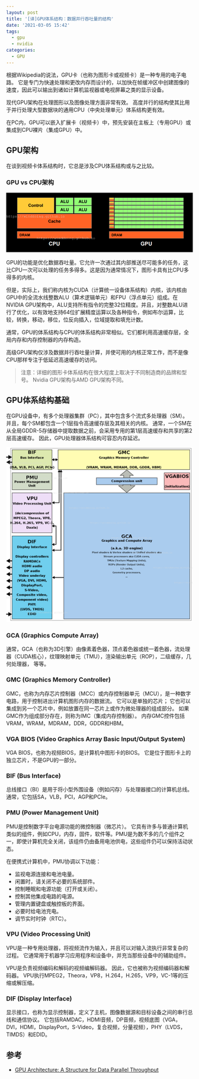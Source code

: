 ```yaml
---
layout: post
title: '[译]GPU体系结构：数据并行吞吐量的结构'
date: '2021-03-05 15:42'
tags:
  - gpu
  - nvidia
categories:
  - GPU
---
```


根据Wikipedia的说法，GPU卡（也称为图形卡或视频卡）是一种专用的电子电路。 它是专门为快速处理和更改内存而设计的，以加快在帧缓冲区中创建图像的速度，因此可以输出到诸如计算机监视器或电视屏幕之类的显示设备。

现代GPU架构在处理图形以及图像处理方面非常有效。 高度并行的结构使其比用于并行处理大型数据块的通用CPU（中央处理单元）体系结构更有效。

在PC内，GPU可以嵌入扩展卡（视频卡）中，预先安装在主板上（专用GPU）或集成到CPU裸片（集成GPU）中。
<!--more-->

## GPU架构

在谈到视频卡体系结构时，它总是涉及CPU体系结构或与之比较。

### GPU vs CPU架构

![CPU vs GPU](/images/2021/03/cpu_vs_gpu.png)


GPU的功能是优化数据吞吐量。它允许一次通过其内部推送尽可能多的任务，这比CPU一次可以处理的任务多得多。这是因为通常情况下，图形卡具有比CPU多得多的内核。

但是，实际上，我们称内核为CUDA（计算统一设备体系结构）内核，该内核由GPU中的全流水线整数ALU（算术逻辑单元）和FPU（浮点单元）组成。在NVIDIA GPU架构中，ALU支持所有指令的完整32位精度。并且，对整数ALU进行了优化，以有效地支持64位扩展精度运算以及各种指令，例如布尔运算，比较，转换，移动，移位，位反向插入，位域提取和填充计数。

通常，GPU的体系结构与CPU的体系结构非常相似。它们都利用高速缓存层，全局内存和内存控制器的内存构造。

高级GPU架构仅涉及数据并行吞吐量计算，并使可用的内核正常工作，而不是像CPU那样专注于低延迟高速缓存的访问。

> 注意：详细的图形卡体系结构在很大程度上取决于不同制造商的品牌和型号。 Nvidia GPU架构与AMD GPU架构不同。


## GPU体系结构基础

在GPU设备中，有多个处理器集群（PC），其中包含多个流式多处理器（SM）。 并且，每个SM都包含一个1层指令高速缓存层及其相关的内核。 通常，一个SM在从全局GDDR-5存储器中提取数据之前，会采用专用的第1层高速缓存和共享的第2层高速缓存。 因此，GPU处理器体系结构可容忍内存延迟。

![Nvidia GPU Architecture](/images/2021/03/nvidia_gpu_architecture.png)


### GCA (Graphics Compute Array)

通常，GCA（也称为3D引擎）由像素着色器，顶点着色器或统一着色器，流处理器（CUDA核心），纹理映射单元（TMU），渲染输出单元（ROP），二级缓存，几何处理器， 等等。

### GMC (Graphics Memory Controller)

GMC，也称为内存芯片控制器（MCC）或内存控制器单元（MCU），是一种数字电路，用于控制进出计算机图形内存的数据流。 它可以是单独的芯片； 它也可以集成到另一个芯片中，例如放置在同一芯片上或作为微处理器的组成部分。 如果GMC作为组成部分存在，则称为IMC（集成内存控制器）。
内存GMC控件包括VRAM，WRAM，MDRAM，DDR，GDDR和HBM。

### VGA BIOS (Video Graphics Array Basic Input/Output System)

VGA BIOS，也称为视频BIOS，是计算机中图形卡的BIOS。 它是位于图形卡上的独立芯片，不是GPU的一部分。

### BIF (Bus Interface)

总线接口（BI）是用于将小型外围设备（例如闪存）与处理器接口的计算机总线。 通常，它包括SA，VLB，PCI，AGP和PCIe。

### PMU (Power Management Unit)

PMU是控制数字平台电源功能的微控制器（微芯片）。 它具有许多与普通计算机类似的组件，例如CPU，内存，固件，软件等。PMU是为数不多的几个组件之一，即使计算机完全关闭，该组件仍由备用电池供电，这些组件仍可以保持活动状态。

在便携式计算机中，PMU协调以下功能：

- 监视电源连接和电池电量。
- 闲置时，请关闭不必要的系统部件。
- 控制睡眠和电源功能（打开或关闭）。
- 控制其他集成电路的电源。
- 管理内置键盘或触控板的界面。
- 必要时给电池充电。
- 调节实时时钟（RTC）。

### VPU (Video Processing Unit)

VPU是一种专用处理器，将视频流作为输入，并且可以对输入流执行非常复杂的过程。 它通常用于机器学习应用程序和设备中，并充当那些设备中的辅助组件。

VPU是负责视频编码和解码的视频编解码器。 因此，它也被称为视频编码器和解码器。 VPU执行MPEG2，Theora，VP8，H.264，H.265，VP9，VC-1等的压缩或解压缩。

### DIF (Display Interface)

显示接口，也称为显示控制器，定义了主机，图像数据源和目标设备之间的串行总线和通信协议。 它包括RAMDAC，HDMI音频，DP音频，视频底图（VGA，DVI，HDMI，DisplayPort，S-Video，复合视频，分量视频），PHY（LVDS，TIMDS）和EDID。

## 参考

- [GPU Architecture: A Structure for Data Parallel Throughput](https://www.partitionwizard.com/partitionmagic/gpu-architecture.html)

